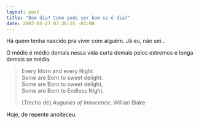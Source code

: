 ```yaml
--- 
layout: post
title: "Bom dia? Como pode ser bom se é dia?"
date: 2007-05-27 07:36:15 -03:00
---
```


Há quem tenha nascido pra viver com alguém. Já eu, não sei...

O médio é médio demais nessa vida curta demais pelos extremos e longa demais se
média.

> Every Morn and every Night  
> Some are Born to sweet delight.  
> Some are Born to sweet delight,  
> Some are Born to Endless Night.  
>   
> <footer>[Trecho de] <cite>Auguries of Innocence</cite>, Willian Blake</footer>  

Hoje, de repente anoiteceu.
